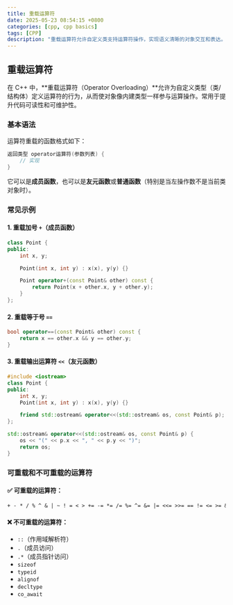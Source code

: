 ```yaml
---
title: 重载运算符
date: 2025-05-23 08:54:15 +0800
categories: [cpp, cpp basics]
tags: [CPP]
description: "重载运算符允许自定义类支持运算符操作，实现语义清晰的对象交互和表达。"
---
```

## 重载运算符

在 C++ 中，**重载运算符（Operator Overloading）**允许为自定义类型（类/结构体）定义运算符的行为，从而使对象像内建类型一样参与运算操作。常用于提升代码可读性和可维护性。

### 基本语法

运算符重载的函数格式如下：

```cpp
返回类型 operator运算符(参数列表) {
    // 实现
}
```

它可以是**成员函数**，也可以是**友元函数**或**普通函数**（特别是当左操作数不是当前类对象时）。

### 常见示例

#### 1. **重载加号 `+`（成员函数）**

```cpp
class Point {
public:
    int x, y;

    Point(int x, int y) : x(x), y(y) {}

    Point operator+(const Point& other) const {
        return Point(x + other.x, y + other.y);
    }
};
```

#### 2. **重载等于号 `==`**

```cpp
bool operator==(const Point& other) const {
    return x == other.x && y == other.y;
}
```

#### 3. **重载输出运算符 `<<`（友元函数）**

```cpp
#include <iostream>
class Point {
public:
    int x, y;
    Point(int x, int y) : x(x), y(y) {}

    friend std::ostream& operator<<(std::ostream& os, const Point& p);
};

std::ostream& operator<<(std::ostream& os, const Point& p) {
    os << "(" << p.x << ", " << p.y << ")";
    return os;
}
```

### 可重载和不可重载的运算符

#### ✅ 可重载的运算符：

```txt
+ - * / % ^ & | ~ ! = < > += -= *= /= %= ^= &= |= <<= >>= == != <= >= && || ++ -- , ->* -> [] () new delete new[] delete[]
```

#### ❌ 不可重载的运算符：

- `::`（作用域解析符）
- `.`（成员访问）
- `.*`（成员指针访问）
- `sizeof`
- `typeid`
- `alignof`
- `decltype`
- `co_await`
